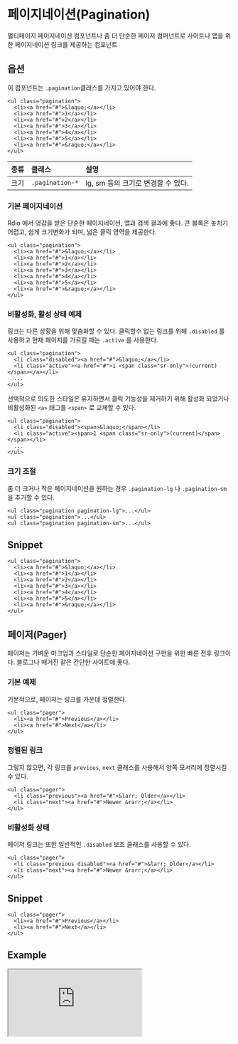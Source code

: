 <!--
{
    "id": 4209,
    "title": "페이지네이션(Pagination)",
    "outline": "멀티페이지 페이지네이션 컴포넌트나 좀 더 단순한 페이저 컴퍼넌트로 사이트나 앱을 위한 페이지네이션 링크를 제공하는 컴포넌트",
    "tags": ["widget", "component"],
    "order": [4, 2, 9],
    "thumbnail": "4.2.09.pagination.png"
}
-->

# 페이지네이션(Pagination)
멀티페이지 페이지네이션 컴포넌트나 좀 더 단순한 페이저 컴퍼넌트로 사이트나 앱을 위한 페이지네이션 링크를 제공하는 컴포넌트

## 옵션
이 컴포넌트는 `.pagination`클래스를 가지고 있어야 한다.

```
<ul class="pagination">
  <li><a href="#">&laquo;</a></li>
  <li><a href="#">1</a></li>
  <li><a href="#">2</a></li>
  <li><a href="#">3</a></li>
  <li><a href="#">4</a></li>
  <li><a href="#">5</a></li>
  <li><a href="#">&raquo;</a></li>
</ul>
```

종류 | 클래스 | 설명
:-- | :-- | :--
크기 | `.pagination-*` | lg, sm 등의 크기로 변경할 수 있다.

### 기본 페이지네이션
Rdio 에서 영감을 받은 단순한 페이지네이션, 앱과 검색 결과에 좋다. 큰 블록은 놓치기 어렵고, 쉽게 크기변화가 되며, 넓은 클릭 영역을 제공한다.

```
<ul class="pagination">
  <li><a href="#">&laquo;</a></li>
  <li><a href="#">1</a></li>
  <li><a href="#">2</a></li>
  <li><a href="#">3</a></li>
  <li><a href="#">4</a></li>
  <li><a href="#">5</a></li>
  <li><a href="#">&raquo;</a></li>
</ul>
```

### 비활성화, 활성 상태 예제
링크는 다른 상황을 위해 맞춤화할 수 있다. 클릭할수 없는 링크를 위해 `.disabled` 를 사용하고 현재 페이지를 가르킬 때는 `.active` 를 사용한다.

```
<ul class="pagination">
  <li class="disabled"><a href="#">&laquo;</a></li>
  <li class="active"><a href="#">1 <span class="sr-only">(current)</span></a></li>
  ...
</ul>
```

선택적으로 의도한 스타일은 유지하면서 클릭 기능성을 제거하기 위해 활성화 되었거나 비활성화된 `<a>` 태그를 `<span>` 로 교체할 수 있다.

```
<ul class="pagination">
  <li class="disabled"><span>&laquo;</span></li>
  <li class="active"><span>1 <span class="sr-only">(current)</span></span></li>
  ...
</ul>
```

### 크기 조절
좀 더 크거나 작은 페이지네이션을 원하는 경우 `.pagination-lg` 나 `.pagination-sm` 을 추가할 수 있다.

```
<ul class="pagination pagination-lg">...</ul>
<ul class="pagination">...</ul>
<ul class="pagination pagination-sm">...</ul>
```

## Snippet
```
<ul class="pagination">
  <li><a href="#">&laquo;</a></li>
  <li><a href="#">1</a></li>
  <li><a href="#">2</a></li>
  <li><a href="#">3</a></li>
  <li><a href="#">4</a></li>
  <li><a href="#">5</a></li>
  <li><a href="#">&raquo;</a></li>
</ul>
```

## 페이저(Pager)
페이저는 가벼운 마크업과 스타일로 단순한 페이지네이션 구현을 위한 빠른 전후 링크이다. 블로그나 매거진 같은 간단한 사이트에 좋다.

### 기본 예제
기본적으로, 페이저는 링크를 가운데 정렬한다.

```
<ul class="pager">
  <li><a href="#">Previous</a></li>
  <li><a href="#">Next</a></li>
</ul>
```

### 정렬된 링크
그렇지 않으면, 각 링크를 `previous`, `next` 클래스를 사용해서 양쪽 모서리에 정렬시킬 수 있다.

```
<ul class="pager">
  <li class="previous"><a href="#">&larr; Older</a></li>
  <li class="next"><a href="#">Newer &rarr;</a></li>
</ul>
```

### 비활성화 상태
페이저 링크는 또한 일반적인 `.disabled` 보조 클래스를 사용할 수 있다.

```
<ul class="pager">
  <li class="previous disabled"><a href="#">&larr; Older</a></li>
  <li class="next"><a href="#">Newer &rarr;</a></li>
</ul>
```

## Snippet
```
<ul class="pager">
  <li><a href="#">Previous</a></li>
  <li><a href="#">Next</a></li>
</ul>
```

## Example

<!--
<p data-height="268" data-theme-id="1127" data-slug-hash="azhls" data-user="azamara" data-default-tab="result" class='codepen'>See the Pen <a href='http://codepen.io/azamara/pen/azhls'>Cornerstone Pagination</a> by William (<a href='http://codepen.io/azamara'>@azamara</a>) on <a href='http://codepen.io'>CodePen</a></p>
<script async src="http://codepen.io/assets/embed/ei.js"></script>
-->

<iframe class="jsbin-livecode" src="http://jsbin.com/imuJaCo/latest/embed?html,css,output"></iframe>